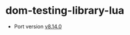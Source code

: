 # dom-testing-library-lua

* Port version [v8.14.0](https://github.com/testing-library/dom-testing-library/tree/v8.14.0)
